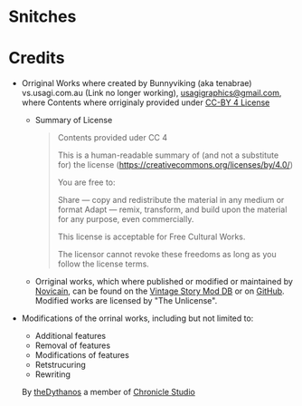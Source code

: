 # Snitches

# Credits
- Orriginal Works where created by Bunnyviking (aka tenabrae) vs.usagi.com.au (Link no longer working), usagigraphics@gmail.com, where Contents where orriginaly provided under [CC-BY 4 License](https://creativecommons.org/licenses/by/4.0/)
    - Summary of License
      > Contents provided uder CC 4 
      >
      >This is a human-readable summary of (and not a substitute for) the license (https://creativecommons.org/licenses/by/4.0/)
      >
      >You are free to:
      >
      >    Share — copy and redistribute the material in any medium or format
      >    Adapt — remix, transform, and build upon the material
      >    for any purpose, even commercially.
      >
      >This license is acceptable for Free Cultural Works.
      >
      >The licensor cannot revoke these freedoms as long as you follow the license terms.
    - Orriginal works, which where published or modified or maintained by [Novicain](https://github.com/Novocain1), can be found on the [Vintage Story Mod DB](https://mods.vintagestory.at/civmods) or on [GitHub](https://github.com/Novocain1/MiscMods). Modified works are licensed by "The Unlicense".
- Modifications of the orrinal works, including but not limited to: 
    - Additional features
    - Removal of features
    - Modifications of features
    - Retstrucuring
    - Rewriting
 
    By [theDythanos](https://github.com/theDythanos) a member of [Chronicle Studio](https://github.com/ChronicleStudio)
